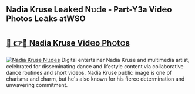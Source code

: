 ## Nadia Kruse Le𝚊k𝚎d N𝚞𝚍e - Part-Y3a Vid𝚎o Photos Le𝚊ks atWSO

# <h2><a href="http://fbfdi5.evod.top/?m=Nadia+Kruse">🔗 👉🔴 Nadia Kruse Vid𝚎o Ph𝚘t𝚘s</a></h2>

[![Nadia Kruse N𝚞d𝚎s](https://i.imgur.com/8V9OHl7.gif)](http://fbfdi5.evod.top/?m=Nadia+Kruse)
Digital entertainer Nadia Kruse and multimedia artist, celebrated for disseminating dance and lifestyle content via collaborative dance routines and short videos. Nadia Kruse public image is one of charisma and charm, but he's also known for his fierce determination and unwavering commitment. 
